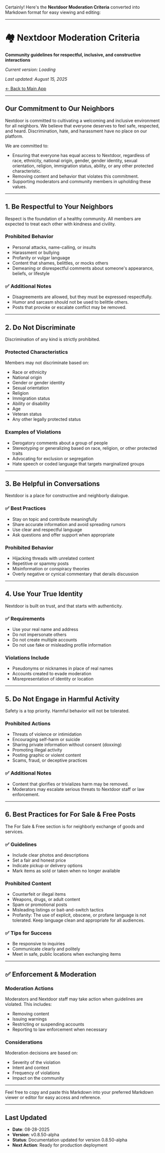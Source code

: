 Certainly! Here's the **Nextdoor Moderation Criteria** converted into Markdown format for easy viewing and editing:

---

# 🏘️ Nextdoor Moderation Criteria

**Community guidelines for respectful, inclusive, and constructive interactions**

*Current version: Loading*

*Last updated: August 15, 2025*

[← Back to Main App](https://moderation-assistant-tool.vercel.app/)

---

## Our Commitment to Our Neighbors

Nextdoor is committed to cultivating a welcoming and inclusive environment for all neighbors. We believe that everyone deserves to feel safe, respected, and heard. Discrimination, hate, and harassment have no place on our platform.

We are committed to:

* Ensuring that everyone has equal access to Nextdoor, regardless of race, ethnicity, national origin, gender, gender identity, sexual orientation, religion, immigration status, ability, or any other protected characteristic.
* Removing content and behavior that violates this commitment.
* Supporting moderators and community members in upholding these values.

---

## 1. Be Respectful to Your Neighbors

Respect is the foundation of a healthy community. All members are expected to treat each other with kindness and civility.

### Prohibited Behavior

* Personal attacks, name-calling, or insults
* Harassment or bullying
* Profanity or vulgar language
* Content that shames, belittles, or mocks others
* Demeaning or disrespectful comments about someone's appearance, beliefs, or lifestyle

### ✅ Additional Notes

* Disagreements are allowed, but they must be expressed respectfully.
* Humor and sarcasm should not be used to belittle others.
* Posts that provoke or escalate conflict may be removed.

---

## 2. Do Not Discriminate

Discrimination of any kind is strictly prohibited.

### Protected Characteristics

Members may not discriminate based on:

* Race or ethnicity
* National origin
* Gender or gender identity
* Sexual orientation
* Religion
* Immigration status
* Ability or disability
* Age
* Veteran status
* Any other legally protected status

### Examples of Violations

* Derogatory comments about a group of people
* Stereotyping or generalizing based on race, religion, or other protected traits
* Advocating for exclusion or segregation
* Hate speech or coded language that targets marginalized groups

---

## 3. Be Helpful in Conversations

Nextdoor is a place for constructive and neighborly dialogue.

### ✅ Best Practices

* Stay on topic and contribute meaningfully
* Share accurate information and avoid spreading rumors
* Use clear and respectful language
* Ask questions and offer support when appropriate

### Prohibited Behavior

* Hijacking threads with unrelated content
* Repetitive or spammy posts
* Misinformation or conspiracy theories
* Overly negative or cynical commentary that derails discussion

---

## 4. Use Your True Identity

Nextdoor is built on trust, and that starts with authenticity.

### ✅ Requirements

* Use your real name and address
* Do not impersonate others
* Do not create multiple accounts
* Do not use fake or misleading profile information

### Violations Include

* Pseudonyms or nicknames in place of real names
* Accounts created to evade moderation
* Misrepresentation of identity or location

---

## 5. Do Not Engage in Harmful Activity

Safety is a top priority. Harmful behavior will not be tolerated.

### Prohibited Actions

* Threats of violence or intimidation
* Encouraging self-harm or suicide
* Sharing private information without consent (doxxing)
* Promoting illegal activity
* Posting graphic or violent content
* Scams, fraud, or deceptive practices

### ✅ Additional Notes

* Content that glorifies or trivializes harm may be removed.
* Moderators may escalate serious threats to Nextdoor staff or law enforcement.

---

## 6. Best Practices for For Sale & Free Posts

The For Sale & Free section is for neighborly exchange of goods and services.

### ✅ Guidelines

* Include clear photos and descriptions
* Set a fair and honest price
* Indicate pickup or delivery options
* Mark items as sold or taken when no longer available

### Prohibited Content

* Counterfeit or illegal items
* Weapons, drugs, or adult content
* Spam or promotional posts
* Misleading listings or bait-and-switch tactics
* Profanity: The use of explicit, obscene, or profane language is not tolerated. Keep language clean and appropriate for all audiences.

### ✅ Tips for Success

* Be responsive to inquiries
* Communicate clearly and politely
* Meet in safe, public locations when exchanging items

---

## ✅ Enforcement & Moderation

### Moderation Actions

Moderators and Nextdoor staff may take action when guidelines are violated. This includes:

* Removing content
* Issuing warnings
* Restricting or suspending accounts
* Reporting to law enforcement when necessary

### Considerations

Moderation decisions are based on:

* Severity of the violation
* Intent and context
* Frequency of violations
* Impact on the community

---

Feel free to copy and paste this Markdown into your preferred Markdown viewer or editor for easy access and reference.


---

## Last Updated
- **Date**: 08-28-2025
- **Version**: v0.8.50-alpha
- **Status**: Documentation updated for version 0.8.50-alpha
- **Next Action**: Ready for production deployment